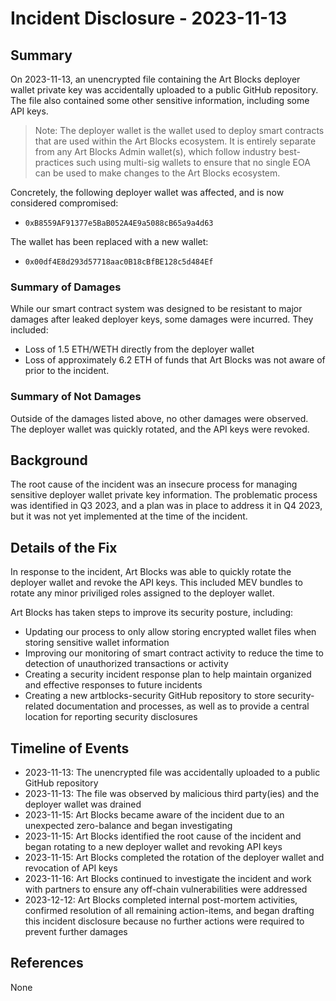 # Incident Disclosure - 2023-11-13

## Summary

On 2023-11-13, an unencrypted file containing the Art Blocks deployer wallet private key was accidentally uploaded to a public GitHub repository. The file also contained some other sensitive information, including some API keys.

> Note: The deployer wallet is the wallet used to deploy smart contracts that are used within the Art Blocks ecosystem. It is entirely separate from any Art Blocks Admin wallet(s), which follow industry best-practices such using multi-sig wallets to ensure that no single EOA can be used to make changes to the Art Blocks ecosystem.

Concretely, the following deployer wallet was affected, and is now considered compromised:

- `0xB8559AF91377e5BaB052A4E9a5088cB65a9a4d63`

The wallet has been replaced with a new wallet:

- `0x00df4E8d293d57718aac0B18cBfBE128c5d484Ef`

### Summary of Damages

While our smart contract system was designed to be resistant to major damages after leaked deployer keys, some damages were incurred. They included:

- Loss of 1.5 ETH/WETH directly from the deployer wallet
- Loss of approximately 6.2 ETH of funds that Art Blocks was not aware of prior to the incident.

### Summary of Not Damages

Outside of the damages listed above, no other damages were observed. The deployer wallet was quickly rotated, and the API keys were revoked.

## Background

The root cause of the incident was an insecure process for managing sensitive deployer wallet private key information. The problematic process was identified in Q3 2023, and a plan was in place to address it in Q4 2023, but it was not yet implemented at the time of the incident.

## Details of the Fix

In response to the incident, Art Blocks was able to quickly rotate the deployer wallet and revoke the API keys. This included MEV bundles to rotate any minor priviliged roles assigned to the deployer wallet.

Art Blocks has taken steps to improve its security posture, including:

- Updating our process to only allow storing encrypted wallet files when storing sensitive wallet information
- Improving our monitoring of smart contract activity to reduce the time to detection of unauthorized transactions or activity
- Creating a security incident response plan to help maintain organized and effective responses to future incidents
- Creating a new artblocks-security GitHub repository to store security-related documentation and processes, as well as to provide a central location for reporting security disclosures

## Timeline of Events

- 2023-11-13: The unencrypted file was accidentally uploaded to a public GitHub repository
- 2023-11-13: The file was observed by malicious third party(ies) and the deployer wallet was drained
- 2023-11-15: Art Blocks became aware of the incident due to an unexpected zero-balance and began investigating
- 2023-11-15: Art Blocks identified the root cause of the incident and began rotating to a new deployer wallet and revoking API keys
- 2023-11-15: Art Blocks completed the rotation of the deployer wallet and revocation of API keys
- 2023-11-16: Art Blocks continued to investigate the incident and work with partners to ensure any off-chain vulnerabilities were addressed
- 2023-12-12: Art Blocks completed internal post-mortem activities, confirmed resolution of all remaining action-items, and began drafting this incident disclosure because no further actions were required to prevent further damages

## References

None
